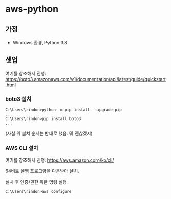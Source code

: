 # aws-python 

## 가정

- Windows 환경, Python 3.8 

## 셋업

여기를 참조해서 진행: https://boto3.amazonaws.com/v1/documentation/api/latest/guide/quickstart.html

### boto3 설치

```
C:\Users\rindon>python -m pip install --upgrade pip
...
C:\Users\rindon>pip install boto3
...
```
(사실 위 설치 순서는 반대로 했음. 뭐 괜찮겠지)

### AWS CLI 설치

여기를 참조해서 진행: https://aws.amazon.com/ko/cli/

64비트 실행 프로그램을 다운받아 설치.

설치 후 인증/권한 위한 명령 실행

```
C:\Users\rindon>aws configure
```




